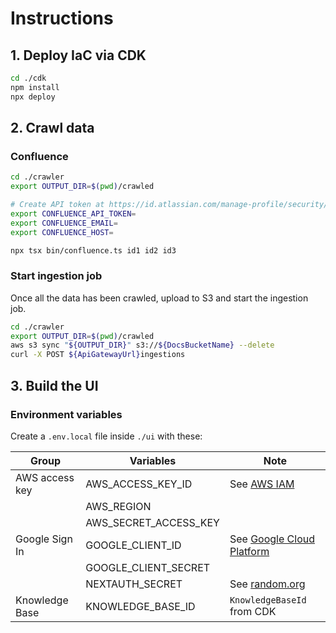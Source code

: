 # Instructions

## 1. Deploy IaC via CDK

```bash
cd ./cdk
npm install
npx deploy
```

## 2. Crawl data

### Confluence

```bash
cd ./crawler
export OUTPUT_DIR=$(pwd)/crawled

# Create API token at https://id.atlassian.com/manage-profile/security/api-tokens
export CONFLUENCE_API_TOKEN=
export CONFLUENCE_EMAIL=
export CONFLUENCE_HOST=

npx tsx bin/confluence.ts id1 id2 id3
```

### Start ingestion job

Once all the data has been crawled, upload to S3 and start the ingestion job.

```bash
cd ./crawler
export OUTPUT_DIR=$(pwd)/crawled
aws s3 sync "${OUTPUT_DIR}" s3://${DocsBucketName} --delete
curl -X POST ${ApiGatewayUrl}ingestions
```

## 3. Build the UI

### Environment variables

Create a `.env.local` file inside `./ui` with these:

| Group          | Variables             | Note                        |
| -------------- | --------------------- | --------------------------- |
| AWS access key | AWS_ACCESS_KEY_ID     | See [AWS IAM]               |
|                | AWS_REGION            |                             |
|                | AWS_SECRET_ACCESS_KEY |                             |
| Google Sign In | GOOGLE_CLIENT_ID      | See [Google Cloud Platform] |
|                | GOOGLE_CLIENT_SECRET  |                             |
|                | NEXTAUTH_SECRET       | See [random.org]            |
| Knowledge Base | KNOWLEDGE_BASE_ID     | `KnowledgeBaseId` from CDK  |

[AWS IAM]: https://console.aws.amazon.com/iam/home
[Google Cloud Platform]: https://console.cloud.google.com/apis/credentials
[random.org]: https://www.random.org/passwords/
